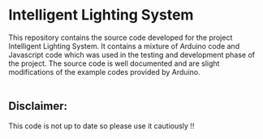 # Intelligent Lighting System

This repository contains the source code developed for the project Intelligent Lighting System. It contains a mixture of Arduino code and Javascript code which was used in the testing and development phase of the project. The source code is well documented and are slight modifications of the example codes provided by Arduino.<br>
<br>
## Disclaimer:
This code is not up to date so please use it cautiously !!
